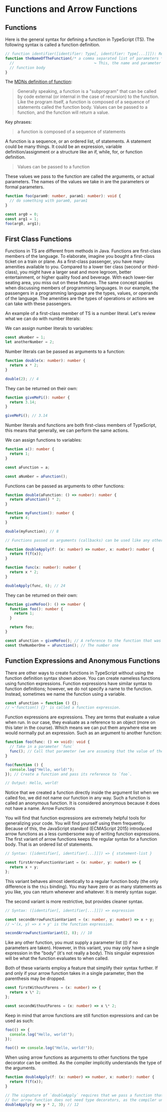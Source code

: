 # Functions and Arrow Functions

## Functions

Here is the general syntax for defining a function in TypeScript (TS). The following syntax is called a function definition.

```ts
// function identifier([identifier: Type[, identifier: Type[...]]]): ReturnType { statement-list }
function theNameOfTheFunction(/* a comma separated list of parameters */): void {
  //                                    ↪ This, the name and parameter list, is called the function header
  // function body
}
```

The [MDNs definition of function](https://developer.mozilla.org/en-US/docs/Web/JavaScript/Reference/Functions):

> Generally speaking, a function is a "subprogram" that can be called by code external (or internal in the case of recursion) to the function. Like the program itself, a function is composed of a sequence of statements called the function body. Values can be passed to a function, and the function will return a value.

Key phrases:

> a function is composed of a sequence of statements

A function is a sequence, or an ordered list, of statements. A statement could be many things. It could be an expression, variable definition/assignment or a structure like an if, while, for, or function definition.

> Values can be passed to a function

These values we pass to the function are called the arguments, or actual parameters. The names of the values we take in are the parameters or formal parameters.

```ts
function foo(param0: number, param1: number): void {
  // do something with param0, param1
}

const arg0 = 0;
const arg1 = 1;
foo(arg0, arg1);
```

## First Class Functions

Functions in TS are different from methods in Java. Functions are first-class members of the language. To elaborate, imagine you bought a first-class ticket on a train or plane. As a first-class passenger, you have many amenities available to you. Compared to a lower tier class (second or third-class), you might have a larger seat and more legroom, better entertainment, or higher quality food and beverage. With each lower-tier seating area, you miss out on these features. The same concept applies when discussing members of programming languages. In our example, the passengers in a programming language are the types, values, or operands of the language. The amenities are the types of operations or actions we can take with these passengers.

An example of a first-class member of TS is a number literal. Let's review what we can do with number literals:

We can assign number literals to variables:

```ts
const aNumber = 1;
let anotherNumber = 2;
```

Number literals can be passed as arguments to a function:

```ts
function double(x: number): number {
  return x * 2;
}

double(2); // 4
```

They can be returned on their own:

```ts
function giveMePi(): number {
  return 3.14;
}

giveMePi(); // 3.14
```

Number literals and functions are both first-class members of TypeScript, this means that generally, we can perform the same actions.

We can assign functions to variables:

```ts
function a(): number {
  return 1;
}

const aFunction = a;

const aNumber = aFunction();
```

Functions can be passed as arguments to other functions:

```ts
function double(aFunction: () => number): number {
  return aFunction() * 2;
}

function myFunction(): number {
  return 4;
}

double(myFunction); // 8

// Functions passed as arguments (callbacks) can be used like any other function (call it, pass it arguments, use its result, etc.)

function doubleApply(f: (x: number) => number, x: number): number {
  return f(f(x));
}

function func(x: number): number {
  return x * 2;
}

doubleApply(func, 6); // 24
```

They can be returned on their own:

```ts
function giveMeFoo(): () => number {
  function foo(): number {
    return 1;
  }

  return foo;
}

const aFunction = giveMeFoo(); // A reference to the function that was defined when we ran `giveMeFoo`
const theNumberOne = aFunction(); // The number one
```

## Function Expressions and Anonymous Functions

There are other ways to create functions in TypeScript without using the function definition syntax shown above. You can create nameless functions using function expressions. Function expressions have similar syntax to function definitions; however, we do not specify a name to the function. Instead, sometimes we name the function using a variable.

```ts
const aFunction = function () {};
// ↪'function() {}' is called a function expression.
```

Function expressions are expressions. They are terms that evaluate a value when run. In our case, they evaluate as a reference to an object (more on this later in the course). Which means we can put them anywhere else we would normally put an expression. Such as an argument to another function:

```ts
function foo(func: () => void): void {
  // Take in a parameter `func`
  func(); // Call that parameter (we are assuming that the value of the parameter can be called).
}

foo(function () {
  console.log("Hello, world!");
}); // Create a function and pass its reference to `foo`.

// Output: Hello, world!
```

Notice that we created a function directly inside the argument list when we called foo, we did not name our function in any way. Such a function is called an anonymous function. It is considered anonymous because it does not have a name.
Arrow Functions

You will find that function expressions are extremely helpful tools for generalizing your code. You will find yourself using them frequently. Because of this, the JavaScript standard (ECMAScript 2015) introduced arrow functions as a less cumbersome way of writing function expressions. The first variant of arrow functions keeps the regular syntax for a function body. That is an ordered list of statements.

```ts
// Syntax: ([identifier[, identifier[...]]]) => { statement-list }

const firstArrowFunctionVariant = (x: number, y: number) => {
  return x + y;
};
```

This variant behaves almost identically to a regular function body (the only difference is the `this` binding). You may have zero or as many statements as you like, you can return whenever and whatever. It is merely syntax sugar.

The second variant is more restrictive, but provides cleaner syntax.

```ts
// Syntax: ([identifier[, identifier[...]]]) => expression

const secondArrowFunctionVariant = (x: number, y: number) => x + y;
// ↪'(x, y) => x + y' is the function expression.

secondArrowFunctionVariant(2, 8); // 10
```

Like any other function, you must supply a parameter list (() if no parameters are taken). However, in this variant, you may only have a single expression in the "body" (it's not really a body). This singular expression will be what the function evaluates to when called.

Both of these variants employ a feature that simplify their syntax further. If and only if your arrow function takes in a single parameter, then the parenthesis may be dropped.

```ts
const firstWithoutParens = (x: number) => {
  return x \* 2;
};

const secondWithoutParens = (x: number) => x \* 2;
```

Keep in mind that arrow functions are still function expressions and can be used as such:

```ts
foo(() => {
  console.log("Hello, world!");
});

foo(() => console.log("Hello, world!"));
```

When using arrow functions as arguments to other functions the type decorator can be omitted. As the compiler implicitly understands the type of the arguments.

```ts
function doubleApply(f: (x: number) => number, x: number): number {
  return f(f(x));
}

// The signature of `doubleApply` requires that we pass a function that takes a number and returns a number
// Our arrow function does not need type decorators, as the compiler understands that `y` must be a number.
doubleApply(y => y * 2, 3); // 12
```
